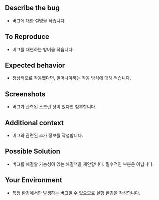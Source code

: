 ## Describe the bug
- 버그에 대한 설명을 적습니다.

## To Reproduce
- 버그를 재현하는 방버을 적습니다.

## Expected behavior
- 정상적으로 작동했다면, 일어나야하는 작동 방식에 대해 적습니다.

## Screenshots
- 버그가 관측된 스크린 샷이 있다면 첨부합니다.

## Additional context
- 버그와 관련된 추가 정보를 작성합니다.

## Possible Solution
- 버그를 해결할 가능성이 있는 해결책을 제안합니다. 필수적인 부분은 아닙니다.

## Your Environment
- 특정 환경에서만 발생하는 버그일 수 있으므로 실행 환경을 작성합니다.